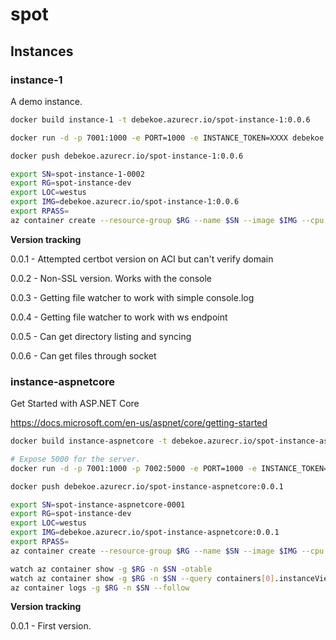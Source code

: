 # spot

## Instances

### instance-1

A demo instance.

```bash
docker build instance-1 -t debekoe.azurecr.io/spot-instance-1:0.0.6

docker run -d -p 7001:1000 -e PORT=1000 -e INSTANCE_TOKEN=XXXX debekoe.azurecr.io/spot-instance-1:0.0.6

docker push debekoe.azurecr.io/spot-instance-1:0.0.6
```


```bash
export SN=spot-instance-1-0002
export RG=spot-instance-dev
export LOC=westus
export IMG=debekoe.azurecr.io/spot-instance-1:0.0.6
export RPASS=
az container create --resource-group $RG --name $SN --image $IMG --cpu 1 --memory 1 --registry-password $RPASS --ip-address public --ports 80 443 5000 --dns-name-label $SN -e PORT=80 INSTANCE_TOKEN=XXXX C_EMAIL=derek@derekbekoe.com C_DOMAIN=$SN.$LOC.azurecontainer.io -l $LOC
```

**Version tracking**

0.0.1 - Attempted certbot version on ACI but can't verify domain

0.0.2 - Non-SSL version. Works with the console

0.0.3 - Getting file watcher to work with simple console.log

0.0.4 - Getting file watcher to work with ws endpoint

0.0.5 - Can get directory listing and syncing

0.0.6 - Can get files through socket


### instance-aspnetcore

Get Started with ASP.NET Core

https://docs.microsoft.com/en-us/aspnet/core/getting-started

```bash
docker build instance-aspnetcore -t debekoe.azurecr.io/spot-instance-aspnetcore:0.0.1

# Expose 5000 for the server.
docker run -d -p 7001:1000 -p 7002:5000 -e PORT=1000 -e INSTANCE_TOKEN=XXXX debekoe.azurecr.io/spot-instance-aspnetcore:0.0.1

docker push debekoe.azurecr.io/spot-instance-aspnetcore:0.0.1
```


```bash
export SN=spot-instance-aspnetcore-0001
export RG=spot-instance-dev
export LOC=westus
export IMG=debekoe.azurecr.io/spot-instance-aspnetcore:0.0.1
export RPASS=
az container create --resource-group $RG --name $SN --image $IMG --cpu 1 --memory 1 --registry-password $RPASS --ip-address public --ports 80 443 5000 --dns-name-label $SN -e PORT=80 INSTANCE_TOKEN=debekoe C_EMAIL=derek@derekbekoe.com C_DOMAIN=$SN.$LOC.azurecontainer.io -l $LOC
```

```bash
watch az container show -g $RG -n $SN -otable
watch az container show -g $RG -n $SN --query containers[0].instanceView.events
az container logs -g $RG -n $SN --follow
```

**Version tracking**

0.0.1 - First version.
